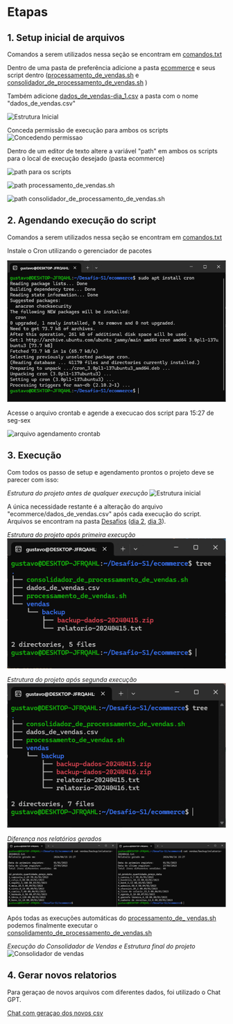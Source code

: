 
# Etapas

## 1. Setup inicial de arquivos

Comandos a serem utilizados nessa seção se encontram em [comandos.txt](Etapa-1/comandos.txt)

Dentro de uma pasta de preferência adicione a pasta [ecommerce](Etapa-1/ecommerce/) e seus script dentro ([processamento_de_vendas.sh](Etapa-1/ecommerce/processamento_de_vendas.sh) e [consolidador_de_processamento_de_vendas.sh](Etapa-1/ecommerce/consolidador_de_processamento_de_vendas.sh) )

Também adicione [dados_de_vendas-dia_1.csv](dados_de_vendas-dia_1.csv) a pasta com o nome "dados_de_vendas.csv"

![Estrutura Inicial](../Evidências/Estrutura_inicial.png)

Conceda permissão de execução para ambos os scripts
![Concedendo permissao](../Evidências/Concendendo_permissao_scripts.png)

Dentro de um editor de texto altere a variável "path" em ambos os scripts para o local de execução desejado (pasta ecommerce)

![path para os scripts](../Evidências/get_path.png)

![path processamento_de_vendas.sh](../Evidências/path-processamento_vendas.png)

![path consolidador_de_processamento_de_vendas.sh](../Evidências/path-consolidador_vendas.png)


## 2. Agendando execução do script
Comandos a serem utilizados nessa seção se encontram em [comandos.txt](Etapa-2/comandos.txt)

Instale o Cron utilizando o gerenciador de pacotes

![instalando cron](../Evidências/Install_cron.png)

Acesse o arquivo crontab e agende a execucao dos script para 15:27 de seg-sex

![arquivo agendamento crontab](../Evidências/change_crontab.png)

## 3. Execução

Com todos os passo de setup e agendamento prontos o projeto deve se parecer com isso:

_Estrutura do projeto antes de qualquer execução_
![Estrutura inicial](../Evidências/Estrutura_inicial_c_permissao.png)

A única necessidade restante é a alteração do arquivo "ecommerce/dados_de_vendas.csv" após cada execução do script. Arquivos se encontram na pasta [Desafios](.) ([dia 2](dados_de_vendas-dia_2.csv), [dia 3](dados_de_vendas-dia_3.csv)).

_Estrutura  do projeto após primeira execução_
![Estrutura apos primeira execucao](../Evidências/Primeira_execucao.png)

_Estrutura  do projeto após segunda execução_
![Estrutura apos primeira execucao](../Evidências/Segunda%20_execucao.png)

_Diferença nos relatórios gerados_
![Diferenca relatorios gerados](../Evidências/Diferenca_relatorio.png)

Após todas as execuções automáticas do [processamento_de_ vendas.sh](Etapa-1/ecommerce/processamento_de_vendas.sh) podemos finalmente executar o [consolidamento_de_processamento_de_vendas.sh](Etapa-1/ecommerce/consolidador_de_processamento_de_vendas.sh)

_Execução do Consolidador de Vendas e Estrutura final do projeto_
![Consolidador de vendas](../Evidências/consolidador_de_vendas.png)

## 4. Gerar novos relatorios

Para geraçao de novos arquivos com diferentes dados, foi utilizado o Chat GPT.

[Chat com geraçao dos novos csv](https://chat.openai.com/share/95544468-c001-474f-be19-ff94b385cd9b)




